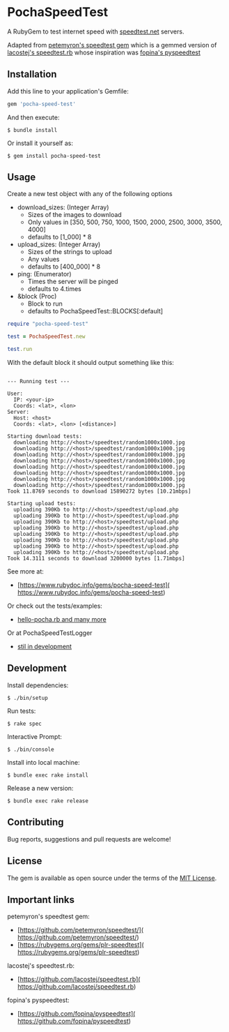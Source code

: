 # PochaSpeedTest

A RubyGem to test internet speed with [speedtest.net](
	https://www.speedtest.net/) servers.

Adapted from [petemyron's speedtest gem](
	https://github.com/petemyron/speedtest/)
which is a gemmed version of [lacostej's speedtest.rb](
	https://github.com/lacostej/speedtest.rb)
whose inspiration was [fopina's pyspeedtest](
	https://github.com/fopina/pyspeedtest)

## Installation

Add this line to your application's Gemfile:

```ruby
gem 'pocha-speed-test'
```

And then execute:

    $ bundle install

Or install it yourself as:

	$ gem install pocha-speed-test

## Usage

Create a new test object with any of the following options
* download_sizes: (Integer Array)
	* Sizes of the images to download
	* Only values in [350, 500, 750, 1000, 1500, 2000, 2500, 3000, 3500, 4000]
	* defaults to [1_000] * 8
* upload_sizes: (Integer Array)
	* Sizes of the strings to upload
	* Any values
	* defaults to [400_000] * 8
* ping: (Enumerator)
	* Times the server will be pinged
	* defaults to 4.times
* &block (Proc)
	* Block to run
	* defaults to PochaSpeedTest::BLOCKS[:default]

```ruby
require "pocha-speed-test"

test = PochaSpeedTest.new

test.run
```

With the default block it should output something like this:

```

--- Running test ---

User:
  IP: <your-ip>
  Coords: <lat>, <lon>
Server:
  Host: <host>
  Coords: <lat>, <lon> [<distance>]

Starting download tests:
  downloading http://<host>/speedtest/random1000x1000.jpg
  downloading http://<host>/speedtest/random1000x1000.jpg
  downloading http://<host>/speedtest/random1000x1000.jpg
  downloading http://<host>/speedtest/random1000x1000.jpg
  downloading http://<host>/speedtest/random1000x1000.jpg
  downloading http://<host>/speedtest/random1000x1000.jpg
  downloading http://<host>/speedtest/random1000x1000.jpg
  downloading http://<host>/speedtest/random1000x1000.jpg
Took 11.8769 seconds to download 15890272 bytes [10.21mbps]

Starting upload tests:
  uploading 390Kb to http://<host>/speedtest/upload.php
  uploading 390Kb to http://<host>/speedtest/upload.php
  uploading 390Kb to http://<host>/speedtest/upload.php
  uploading 390Kb to http://<host>/speedtest/upload.php
  uploading 390Kb to http://<host>/speedtest/upload.php
  uploading 390Kb to http://<host>/speedtest/upload.php
  uploading 390Kb to http://<host>/speedtest/upload.php
  uploading 390Kb to http://<host>/speedtest/upload.php
Took 14.3111 seconds to download 3200000 bytes [1.71mbps]

```

See more at:
* [https://www.rubydoc.info/gems/pocha-speed-test](
	https://www.rubydoc.info/gems/pocha-speed-test)

Or check out the tests/examples:
* [hello-pocha.rb and many more](
	tests/)

Or at PochaSpeedTestLogger
* [stil in development](
	https://github.com/ICanOnlySuffer/PochaSpeedTestLogger)

## Development

Install dependencies:

	$ ./bin/setup

Run tests:

	$ rake spec

Interactive Prompt:

	$ ./bin/console

Install into local machine:

	$ bundle exec rake install

Release a new version:

	$ bundle exec rake release

## Contributing

Bug reports, suggestions and pull requests are welcome!

## License

The gem is available as open source under the terms of the [MIT License](
	https://opensource.org/licenses/MIT).

## Important links

petemyron's speedtest gem:
* [https://github.com/petemyron/speedtest/](
	https://github.com/petemyron/speedtest/)
* [https://rubygems.org/gems/plr-speedtest](
	https://rubygems.org/gems/plr-speedtest)

lacostej's speedtest.rb:
* [https://github.com/lacostej/speedtest.rb](
	https://github.com/lacostej/speedtest.rb)

fopina's pyspeedtest:
* [https://github.com/fopina/pyspeedtest](
	https://github.com/fopina/pyspeedtest)





